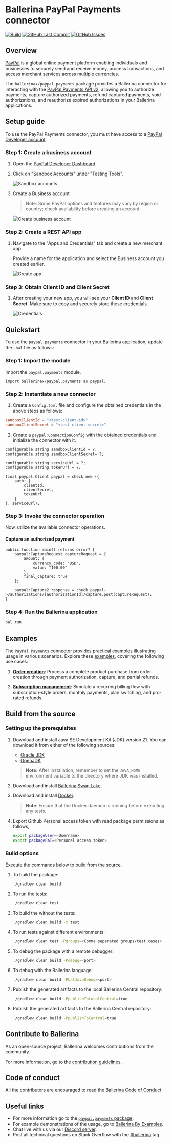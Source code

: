 # Ballerina PayPal Payments connector

[![Build](https://github.com/ballerina-platform/module-ballerinax-paypal.payments/actions/workflows/ci.yml/badge.svg)](https://github.com/ballerina-platform/module-ballerinax-paypal.payments/actions/workflows/ci.yml)
[![GitHub Last Commit](https://img.shields.io/github/last-commit/ballerina-platform/module-ballerinax-paypal.payments.svg)](https://github.com/ballerina-platform/module-ballerinax-paypal.payments/commits/master)
[![GitHub Issues](https://img.shields.io/github/issues/ballerina-platform/ballerina-library/module/paypal.payments.svg?label=Open%20Issues)](https://github.com/ballerina-platform/ballerina-library/labels/module%paypal.payments)

## Overview

[PayPal](https://www.paypal.com/) is a global online payment platform enabling individuals and businesses to securely send and receive money, process transactions, and access merchant services across multiple currencies.

The `ballerinax/paypal.payments` package provides a Ballerina connector for interacting with the [PayPal Payments API v2](https://developer.paypal.com/docs/api/payments/v2/), allowing you to authorize payments, capture authorized payments, refund captured payments, void authorizations, and reauthorize expired authorizations in your Ballerina applications.

## Setup guide

To use the PayPal Payments connector, you must have access to a [PayPal Developer account](https://developer.paypal.com/).

### Step 1: Create a business account

1. Open the [PayPal Developer Dashboard](https://developer.paypal.com/dashboard).

2. Click on "Sandbox Accounts" under "Testing Tools".

   ![Sandbox accounts](https://raw.githubusercontent.com/ballerina-platform/module-ballerinax-paypal.payments/main/docs/setup/resources/sandbox-accounts.png)

3. Create a Business account

   > Note: Some PayPal options and features may vary by region or country; check availability before creating an account.

   ![Create business account](https://raw.githubusercontent.com/ballerina-platform/module-ballerinax-paypal.payments/main/docs/setup/resources/create-account.png)

### Step 2: Create a REST API app

1. Navigate to the "Apps and Credentials" tab and create a new merchant app.

   Provide a name for the application and select the Business account you created earlier.

   ![Create app](https://raw.githubusercontent.com/ballerina-platform/module-ballerinax-paypal.payments/main/docs/setup/resources/create-app.png)

### Step 3: Obtain Client ID and Client Secret

1. After creating your new app, you will see your **Client ID** and **Client Secret**. Make sure to copy and securely store these credentials.

   ![Credentials](https://raw.githubusercontent.com/ballerina-platform/module-ballerinax-paypal.payments/main/docs/setup/resources/get-credentials.png)

## Quickstart

To use the `paypal.payments` connector in your Ballerina application, update the `.bal` file as follows:

### Step 1: Import the module

Import the `paypal.payments` module.

```ballerina
import ballerinax/paypal.payments as paypal;
```

### Step 2: Instantiate a new connector

1. Create a `Config.toml` file and configure the obtained credentials in the above steps as follows:

```toml
sandboxClientId = "<test-client-id>"
sandboxClientSecret = "<test-client-secret>"

```

2. Create a `paypal:ConnectionConfig` with the obtained credentials and initialize the connector with it.

```ballerina
configurable string sandboxClientId = ?;
configurable string sandboxClientSecret= ?;

configurable string serviceUrl = ?;
configurable string tokenUrl = ?;
```

```ballerina
final paypal:Client paypal = check new ({
    auth: {
        clientId,
        clientSecret,
        tokenUrl
    }
}, serviceUrl);
```

### Step 3: Invoke the connector operation

Now, utilize the available connector operations.

#### Capture an authorized payment

```ballerina
public function main() returns error? {
    paypal:CaptureRequest captureRequest = {
        amount: {
            currency_code: "USD",
            value: "100.00"
        },
        final_capture: true
    };
    
    paypal:Capture2 response = check paypal->/authorizations/[authorizationId]/capture.post(captureRequest);
}
```

### Step 4: Run the Ballerina application

```bash
bal run
```

## Examples

The `PayPal Payments` connector provides practical examples illustrating usage in various scenarios. Explore these [examples](https://github.com/ballerina-platform/module-ballerinax-paypal.payments/tree/main/examples/), covering the following use cases:

1. [**Order creation**](https://github.com/ballerina-platform/module-ballerinax-paypal.payments/tree/main/examples/order-creation): Process a complete product purchase from order creation through payment authorization, capture, and partial refunds.

2. [**Subscription management**](https://github.com/ballerina-platform/module-ballerinax-paypal.payments/tree/main/examples/subscription-management): Simulate a recurring billing flow with subscription-style orders, monthly payments, plan switching, and pro-rated refunds.

## Build from the source

### Setting up the prerequisites

1. Download and install Java SE Development Kit (JDK) version 21. You can download it from either of the following sources:

    * [Oracle JDK](https://www.oracle.com/java/technologies/downloads/)
    * [OpenJDK](https://adoptium.net/)

   > **Note:** After installation, remember to set the `JAVA_HOME` environment variable to the directory where JDK was installed.

2. Download and install [Ballerina Swan Lake](https://ballerina.io/).

3. Download and install [Docker](https://www.docker.com/get-started).

   > **Note**: Ensure that the Docker daemon is running before executing any tests.

4. Export Github Personal access token with read package permissions as follows,

    ```bash
    export packageUser=<Username>
    export packagePAT=<Personal access token>
    ```

### Build options

Execute the commands below to build from the source.

1. To build the package:

   ```bash
   ./gradlew clean build
   ```

2. To run the tests:

   ```bash
   ./gradlew clean test
   ```

3. To build the without the tests:

   ```bash
   ./gradlew clean build -x test
   ```

4. To run tests against different environments:

   ```bash
   ./gradlew clean test -Pgroups=<Comma separated groups/test cases>
   ```

5. To debug the package with a remote debugger:

   ```bash
   ./gradlew clean build -Pdebug=<port>
   ```

6. To debug with the Ballerina language:

   ```bash
   ./gradlew clean build -PbalJavaDebug=<port>
   ```

7. Publish the generated artifacts to the local Ballerina Central repository:

    ```bash
    ./gradlew clean build -PpublishToLocalCentral=true
    ```

8. Publish the generated artifacts to the Ballerina Central repository:

   ```bash
   ./gradlew clean build -PpublishToCentral=true
   ```

## Contribute to Ballerina

As an open-source project, Ballerina welcomes contributions from the community.

For more information, go to the [contribution guidelines](https://github.com/ballerina-platform/ballerina-lang/blob/master/CONTRIBUTING.md).

## Code of conduct

All the contributors are encouraged to read the [Ballerina Code of Conduct](https://ballerina.io/code-of-conduct).

## Useful links

* For more information go to the [`paypal.payments` package](https://central.ballerina.io/ballerinax/paypal.payments/latest).
* For example demonstrations of the usage, go to [Ballerina By Examples](https://ballerina.io/learn/by-example/).
* Chat live with us via our [Discord server](https://discord.gg/ballerinalang).
* Post all technical questions on Stack Overflow with the [#ballerina](https://stackoverflow.com/questions/tagged/ballerina) tag.
